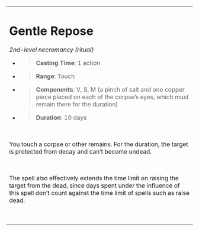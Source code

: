<table><tbody><tr class="odd"><td><h1 id="gentle-repose"><strong>Gentle Repose</strong></h1><p><em>2nd-level necromancy (ritual)</em></p><ul><li><blockquote><p><strong>Casting Time</strong>: 1 action</p></blockquote></li><li><blockquote><p><strong>Range</strong>: Touch</p></blockquote></li><li><blockquote><p><strong>Components</strong>: V, S, M (a pinch of salt and one copper piece placed on each of the corpse’s eyes, which must remain there for the duration)</p></blockquote></li><li><blockquote><p><strong>Duration</strong>: 10 days</p></blockquote></li></ul><p> </p><p>You touch a corpse or other remains. For the duration, the target is protected from decay and can’t become undead.</p><p> </p><p>The spell also effectively extends the time limit on raising the target from the dead, since days spent under the influence of this spell don’t count against the time limit of spells such as raise dead.</p><p> </p></td></tr></tbody></table>